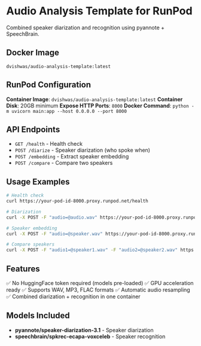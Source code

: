 # Audio Analysis Template for RunPod

Combined speaker diarization and recognition using pyannote + SpeechBrain.

## Docker Image
```
dvishwas/audio-analysis-template:latest
```

## RunPod Configuration

**Container Image**: `dvishwas/audio-analysis-template:latest`
**Container Disk**: 20GB minimum
**Expose HTTP Ports**: `8000`
**Docker Command**: `python -m uvicorn main:app --host 0.0.0.0 --port 8000`

## API Endpoints

- `GET /health` - Health check
- `POST /diarize` - Speaker diarization (who spoke when)
- `POST /embedding` - Extract speaker embedding
- `POST /compare` - Compare two speakers

## Usage Examples

```bash
# Health check
curl https://your-pod-id-8000.proxy.runpod.net/health

# Diarization
curl -X POST -F "audio=@audio.wav" https://your-pod-id-8000.proxy.runpod.net/diarize

# Speaker embedding
curl -X POST -F "audio=@speaker.wav" https://your-pod-id-8000.proxy.runpod.net/embedding

# Compare speakers
curl -X POST -F "audio1=@speaker1.wav" -F "audio2=@speaker2.wav" https://your-pod-id-8000.proxy.runpod.net/compare
```

## Features

✅ No HuggingFace token required (models pre-loaded)
✅ GPU acceleration ready
✅ Supports WAV, MP3, FLAC formats
✅ Automatic audio resampling
✅ Combined diarization + recognition in one container

## Models Included

- **pyannote/speaker-diarization-3.1** - Speaker diarization
- **speechbrain/spkrec-ecapa-voxceleb** - Speaker recognition
